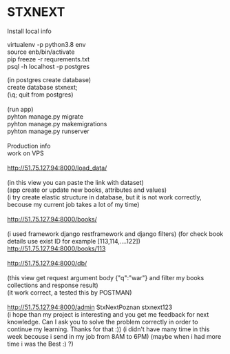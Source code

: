 # STXNEXT
Install local info

virtualenv -p python3.8 env<br />
source enb/bin/activate<br />
pip freeze -r requrements.txt<br />
psql -h localhost -p postgres<br />

(in postgres create database)<br />
create database stxnext;<br />
(\q; quit from postgres)<br />
<br />
(run app)<br />
pyhton manage.py migrate<br />
pyhton manage.py makemigrations<br />
pyhton manage.py runserver<br />
<br />
Production info<br />
work on VPS<br />
<br />
http://51.75.127.94:8000/load_data/<br />
<br />
(in this view you can paste the link with dataset)<br />
(app create or update new books, attributes and values)<br />
(i try create elastic structure in database, but it is not work correctly, becouse my current job takes a lot of my time)<br />
<br />
http://51.75.127.94:8000/books/<br />
<br />
(i used framework django restframework and django filters)
(for check book details use exist ID for example [113,114,....122])
http://51.75.127.94:8000/books/113<br />
<br />
http://51.75.127.94:8000/db/<br />
<br />
(this view get request argument body {"q":"war"} and filter my books collections and response result)<br />
(it work correct, a tested this by POSTMAN)<br />
<br />
http://51.75.127.94:8000/admin
StxNextPoznan
stxnext123
<br />
(i hope than my project is interesting and you get me feedback for next knowledge. Can I ask you to solve the problem correctly in order to continue my learning. Thanks for that :))
(i didn't have many time in this week becouse i send in my job from 8AM to 6PM)
(maybe when i had more time i was the Best :) ?)




